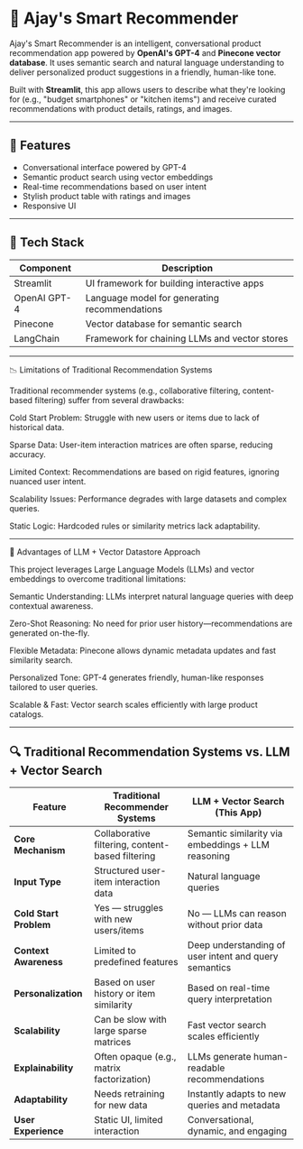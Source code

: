 # 🧠 Ajay's Smart Recommender

Ajay's Smart Recommender is an intelligent, conversational product recommendation app powered by **OpenAI's GPT-4** and **Pinecone vector database**. It uses semantic search and natural language understanding to deliver personalized product suggestions in a friendly, human-like tone.

Built with **Streamlit**, this app allows users to describe what they're looking for (e.g., "budget smartphones" or "kitchen items") and receive curated recommendations with product details, ratings, and images.

---

## 🚀 Features

- Conversational interface powered by GPT-4
- Semantic product search using vector embeddings
- Real-time recommendations based on user intent
- Stylish product table with ratings and images
- Responsive UI

---

## 🧰 Tech Stack

| Component        | Description                                      |
|------------------|--------------------------------------------------|
| Streamlit        | UI framework for building interactive apps       |
| OpenAI GPT-4     | Language model for generating recommendations    |
| Pinecone         | Vector database for semantic search              |
| LangChain        | Framework for chaining LLMs and vector stores    |

---

📉 Limitations of Traditional Recommendation Systems

Traditional recommender systems (e.g., collaborative filtering, content-based filtering) suffer from several drawbacks:

Cold Start Problem: Struggle with new users or items due to lack of historical data.

Sparse Data: User-item interaction matrices are often sparse, reducing accuracy.

Limited Context: Recommendations are based on rigid features, ignoring nuanced user intent.

Scalability Issues: Performance degrades with large datasets and complex queries.

Static Logic: Hardcoded rules or similarity metrics lack adaptability.

---

🌟 Advantages of LLM + Vector Datastore Approach

This project leverages Large Language Models (LLMs) and vector embeddings to overcome traditional limitations:

Semantic Understanding: LLMs interpret natural language queries with deep contextual awareness.

Zero-Shot Reasoning: No need for prior user history—recommendations are generated on-the-fly.

Flexible Metadata: Pinecone allows dynamic metadata updates and fast similarity search.

Personalized Tone: GPT-4 generates friendly, human-like responses tailored to user queries.

Scalable & Fast: Vector search scales efficiently with large product catalogs.

---

## 🔍 Traditional Recommendation Systems vs. LLM + Vector Search

| Feature                       | Traditional Recommender Systems                  | LLM + Vector Search (This App)                         |
|-------------------------------|--------------------------------------------------|--------------------------------------------------------|
| **Core Mechanism**            | Collaborative filtering, content-based filtering | Semantic similarity via embeddings + LLM reasoning     |
| **Input Type**                | Structured user-item interaction data            | Natural language queries                               |
| **Cold Start Problem**        | Yes — struggles with new users/items             | No — LLMs can reason without prior data                |
| **Context Awareness**         | Limited to predefined features                   | Deep understanding of user intent and query semantics  |
| **Personalization**           | Based on user history or item similarity         | Based on real-time query interpretation                |
| **Scalability**               | Can be slow with large sparse matrices           | Fast vector search scales efficiently                  |
| **Explainability**            | Often opaque (e.g., matrix factorization)        | LLMs generate human-readable recommendations           |
| **Adaptability**              | Needs retraining for new data                    | Instantly adapts to new queries and metadata           |
| **User Experience**           | Static UI, limited interaction                   | Conversational, dynamic, and engaging                  |

